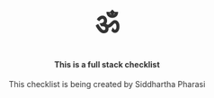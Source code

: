  <h1 style="text-align: center;font-size:50px;color:#333">ॐ</h1>

<h4 style="text-align: center;color:#333;margin-top:20px";>This is a full stack checklist</h4>

<p style="color:#333;text-align: center;">This checklist is being created by Siddhartha Pharasi </p>
